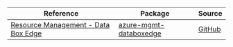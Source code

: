 | Reference | Package | Source |
|---|---|---|
|[Resource Management - Data Box Edge](mgmt-databoxedge-readme.md)|[azure-mgmt-databoxedge](https://pypi.org/project/azure-mgmt-databoxedge)|[GitHub](https://github.com/Azure/azure-sdk-for-python/blob/main/sdk/databoxedge/azure-mgmt-databoxedge)|
